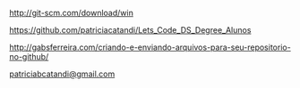 http://git-scm.com/download/win

https://github.com/patriciacatandi/Lets_Code_DS_Degree_Alunos

http://gabsferreira.com/criando-e-enviando-arquivos-para-seu-repositorio-no-github/

patriciabcatandi@gmail.com